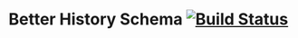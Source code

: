 Better History Schema [![Build Status](https://travis-ci.org/roykolak/better-history-schema.png)](https://travis-ci.org/roykolak/better-history-schema)
=================
